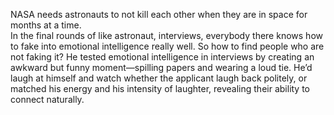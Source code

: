 NASA needs astronauts to not kill each other when they are in space for months at a time.  
In the final rounds of like astronaut, interviews, everybody there knows how to fake into emotional intelligence really well. So how to find people who are not faking it?
He tested emotional intelligence in interviews by creating an awkward but funny moment—spilling papers and wearing a loud tie. He’d laugh at himself and watch whether the applicant laugh back politely, or matched his energy and his intensity of laughter, revealing their ability to connect naturally.